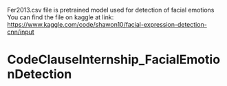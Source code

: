 Fer2013.csv file is pretrained model used for detection of facial emotions
You can find the file on kaggle at link: https://www.kaggle.com/code/shawon10/facial-expression-detection-cnn/input
# CodeClauseInternship_FacialEmotionDetection
